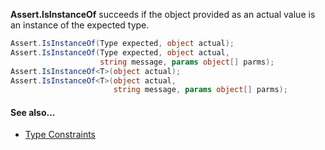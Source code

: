 **Assert.IsInstanceOf** succeeds if the object provided as an actual value is an instance of the expected type.

```csharp
Assert.IsInstanceOf(Type expected, object actual);
Assert.IsInstanceOf(Type expected, object actual,
                    string message, params object[] parms);
Assert.IsInstanceOf<T>(object actual);
Assert.IsInstanceOf<T>(object actual,
                       string message, params object[] parms);
```

#### See also...
 * [Type Constraints](xref:constraints#type-constraints)

